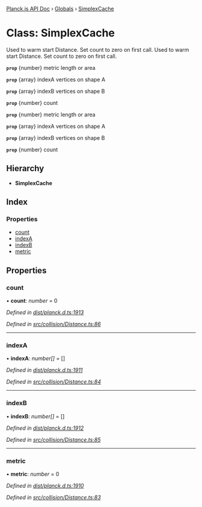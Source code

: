 [Planck.js API Doc](../README.md) › [Globals](../globals.md) › [SimplexCache](simplexcache.md)

# Class: SimplexCache

Used to warm start Distance. Set count to zero on first call.
Used to warm start Distance. Set count to zero on first call.

**`prop`** {number} metric length or area

**`prop`** {array} indexA vertices on shape A

**`prop`** {array} indexB vertices on shape B

**`prop`** {number} count

**`prop`** {number} metric length or area

**`prop`** {array} indexA vertices on shape A

**`prop`** {array} indexB vertices on shape B

**`prop`** {number} count

## Hierarchy

* **SimplexCache**

## Index

### Properties

* [count](simplexcache.md#count)
* [indexA](simplexcache.md#indexa)
* [indexB](simplexcache.md#indexb)
* [metric](simplexcache.md#metric)

## Properties

###  count

• **count**: *number* = 0

*Defined in [dist/planck.d.ts:1913](https://github.com/shakiba/planck.js/blob/6a5d3be/dist/planck.d.ts#L1913)*

*Defined in [src/collision/Distance.ts:86](https://github.com/shakiba/planck.js/blob/6a5d3be/src/collision/Distance.ts#L86)*

___

###  indexA

• **indexA**: *number[]* = []

*Defined in [dist/planck.d.ts:1911](https://github.com/shakiba/planck.js/blob/6a5d3be/dist/planck.d.ts#L1911)*

*Defined in [src/collision/Distance.ts:84](https://github.com/shakiba/planck.js/blob/6a5d3be/src/collision/Distance.ts#L84)*

___

###  indexB

• **indexB**: *number[]* = []

*Defined in [dist/planck.d.ts:1912](https://github.com/shakiba/planck.js/blob/6a5d3be/dist/planck.d.ts#L1912)*

*Defined in [src/collision/Distance.ts:85](https://github.com/shakiba/planck.js/blob/6a5d3be/src/collision/Distance.ts#L85)*

___

###  metric

• **metric**: *number* = 0

*Defined in [dist/planck.d.ts:1910](https://github.com/shakiba/planck.js/blob/6a5d3be/dist/planck.d.ts#L1910)*

*Defined in [src/collision/Distance.ts:83](https://github.com/shakiba/planck.js/blob/6a5d3be/src/collision/Distance.ts#L83)*
